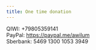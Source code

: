 ```yaml
---
title: One time donation
---
```


QIWI: +79805359141  
PayPal: https://paypal.me/awilum  
Sberbank: 5469 1300 1053 3949  
